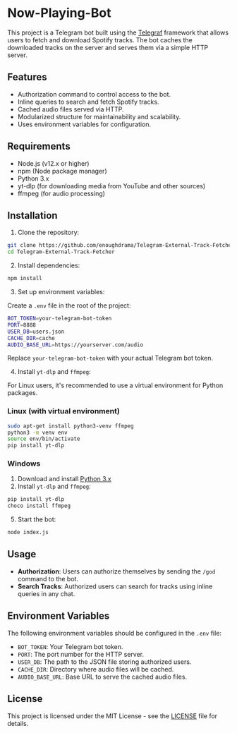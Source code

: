 # Now-Playing-Bot

This project is a Telegram bot built using the [Telegraf](https://telegraf.js.org/) framework that allows users to fetch and download Spotify tracks. The bot caches the downloaded tracks on the server and serves them via a simple HTTP server.

## Features

- Authorization command to control access to the bot.
- Inline queries to search and fetch Spotify tracks.
- Cached audio files served via HTTP.
- Modularized structure for maintainability and scalability.
- Uses environment variables for configuration.

## Requirements

- Node.js (v12.x or higher)
- npm (Node package manager)
- Python 3.x
- yt-dlp (for downloading media from YouTube and other sources)
- ffmpeg (for audio processing)

## Installation

1. Clone the repository:

```bash
git clone https://github.com/enoughdrama/Telegram-External-Track-Fetcher.git
cd Telegram-External-Track-Fetcher
```

2. Install dependencies:

```bash
npm install
```

3. Set up environment variables:

Create a `.env` file in the root of the project:

```bash
BOT_TOKEN=your-telegram-bot-token
PORT=8888
USER_DB=users.json
CACHE_DIR=cache
AUDIO_BASE_URL=https://yourserver.com/audio
```

Replace `your-telegram-bot-token` with your actual Telegram bot token.

4. Install `yt-dlp` and `ffmpeg`:

For Linux users, it's recommended to use a virtual environment for Python packages.

### Linux (with virtual environment)

```bash
sudo apt-get install python3-venv ffmpeg
python3 -m venv env
source env/bin/activate
pip install yt-dlp
```

### Windows

1. Download and install [Python 3.x](https://www.python.org/downloads/)
2. Install `yt-dlp` and `ffmpeg`:

```bash
pip install yt-dlp
choco install ffmpeg
```

5. Start the bot:

```bash
node index.js
```

## Usage

- **Authorization**: Users can authorize themselves by sending the `/god` command to the bot.
- **Search Tracks**: Authorized users can search for tracks using inline queries in any chat.

## Environment Variables

The following environment variables should be configured in the `.env` file:

- `BOT_TOKEN`: Your Telegram bot token.
- `PORT`: The port number for the HTTP server.
- `USER_DB`: The path to the JSON file storing authorized users.
- `CACHE_DIR`: Directory where audio files will be cached.
- `AUDIO_BASE_URL`: Base URL to serve the cached audio files.

## License

This project is licensed under the MIT License - see the [LICENSE](LICENSE) file for details.

